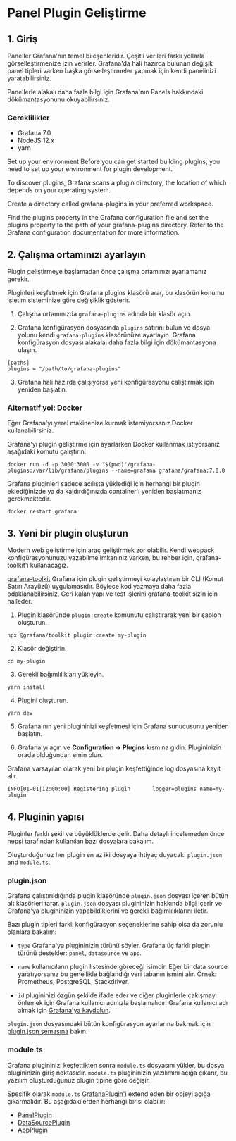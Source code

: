 # Panel Plugin Geliştirme

## 1. Giriş
Paneller Grafana'nın temel bileşenleridir. Çeşitli verileri farklı yollarla görselleştirmenize izin verirler. Grafana'da hali hazırda bulunan değişik panel tipleri varken başka görselleştirmeler yapmak için kendi panelinizi yaratabilirsiniz.

Panellerle alakalı daha fazla bilgi için Grafana'nın Panels hakkındaki dökümantasyonunu okuyabilirsiniz.

### Gereklilikler
- Grafana 7.0
- NodeJS 12.x
- yarn

Set up your environment
Before you can get started building plugins, you need to set up your environment for plugin development.

To discover plugins, Grafana scans a plugin directory, the location of which depends on your operating system.

Create a directory called grafana-plugins in your preferred workspace.

Find the plugins property in the Grafana configuration file and set the plugins property to the path of your grafana-plugins directory. Refer to the Grafana configuration documentation for more information.

## 2. Çalışma ortamınızı ayarlayın
Plugin geliştirmeye başlamadan önce çalışma ortamınızı ayarlamanız gerekir.

Pluginleri keşfetmek için Grafana plugins klasörü arar, bu klasörün konumu işletim sisteminize göre değişiklik gösterir.

1. Çalışma ortamınızda `grafana-plugins` adında bir klasör açın.

2. Grafana konfigürasyon dosyasında `plugins` satırını bulun ve dosya yolunu kendi `grafana-plugins` klasörünüze ayarlayın. Grafana konfigürasyon dosyası alakalaı daha fazla bilgi için dökümantasyona ulaşın.

```
[paths]
plugins = "/path/to/grafana-plugins"
```
3. Grafana hali hazırda çalışıyorsa yeni konfigürasyonu çalıştırmak için yeniden başlatın.

### Alternatif yol: Docker
Eğer Grafana'yı yerel makinenize kurmak istemiyorsanız Docker kullanabilirsiniz.

Grafana'yı plugin geliştirme için ayarlarken Docker kullanmak istiyorsanız aşağıdaki komutu çalıştırın:

```
docker run -d -p 3000:3000 -v "$(pwd)"/grafana-plugins:/var/lib/grafana/plugins --name=grafana grafana/grafana:7.0.0
```

Grafana pluginleri sadece açılışta yüklediği için herhangi bir plugin eklediğinizde ya da kaldırdığınızda container'ı yeniden başlatmanız gerekmektedir.

```
docker restart grafana
```

## 3. Yeni bir plugin oluşturun

Modern web geliştirme için araç geliştirmek zor olabilir. Kendi webpack konfigürasyonunuzu yazabilme imkanınız varken, bu rehber için, grafana-toolkit'i kullanacağız.

[grafana-toolkit](https://github.com/grafana/grafana/tree/master/packages/grafana-toolkit) Grafana için plugin geliştirmeyi kolaylaştıran bir CLI (Komut Satırı Arayüzü) uygulamasıdır. Böylece kod yazmaya daha fazla odaklanabilirsiniz. Geri kalan yapı ve test işlerini grafana-toolkit sizin için halleder.

1. Plugin klasöründe `plugin:create` komunutu çalıştırarak yeni bir şablon oluşturun.

```
npx @grafana/toolkit plugin:create my-plugin
```

2. Klasör değiştirin.
```
cd my-plugin
```

3. Gerekli bağımlılıkları yükleyin.
```
yarn install
```

4. Plugini oluşturun.
```
yarn dev
```

5. Grafana'nın yeni plugininizi keşfetmesi için Grafana sunucusunu yeniden başlatın.

6. Grafana'yı açın ve **Configuration -> Plugins** kısmına gidin. Plugininizin orada olduğundan emin olun.

Grafana varsayılan olarak yeni bir plugin keşfettiğinde log dosyasına kayıt alır.
```
INFO[01-01|12:00:00] Registering plugin       logger=plugins name=my-plugin
```

## 4. Pluginin yapısı

Pluginler farklı şekil ve büyüklüklerde gelir. Daha detaylı incelemeden önce hepsi tarafından kullanılan bazı dosyalara bakalım.

Oluşturduğunuz her plugin en az iki dosyaya ihtiyaç duyacak: `plugin.json` and `module.ts`.

### plugin.json

Grafana çalıştırıldığında plugin klasöründe `plugin.json` dosyası içeren bütün alt klasörleri tarar. `plugin.json` dosyası plugininizin hakkında bilgi içerir ve Grafana'ya plugininizin yapabildiklerini ve gerekli bağımlılıklarını iletir.

Bazı plugin tipleri farklı konfigürasyon seçeneklerine sahip olsa da zorunlu olanlara bakalım:

- `type` Grafana'ya plugininizin türünü söyler. Grafana üç farklı plugin türünü destekler: `panel`, `datasource` ve `app`.

- `name` kullanıcıların plugin listesinde göreceği isimdir. Eğer bir data source yaratıyorsanız bu genellikle bağlandığı veri tabanın ismini alır. Örnek: Prometheus, PostgreSQL, Stackdriver.

- `id` plugininizi özgün şekilde ifade eder ve diğer pluginlerle çakışmayı önlemek için Grafana kullanıcı adınızla başlamalıdır. Grafana kullanıcı adı almak için [Grafana'ya kaydolun](https://grafana.com/signup).

`plugin.json` dosyasındaki bütün konfigürasyon ayarlarına bakmak için [plugin.json şemasına](https://grafana.com/docs/grafana/latest/plugins/developing/plugin.json) bakın.

### module.ts

Grafana plugininizi keşfettikten sonra `module.ts` dosyasını yükler, bu dosya plugininizin giriş noktasıdır. `module.ts` plugininizin yazılımını açığa çıkarır, bu yazılım oluşturduğunuz plugin tipine göre değişir.

Spesifik olarak `module.ts` [GrafanaPlugin'i](https://github.com/grafana/grafana/blob/08bf2a54523526a7f59f7c6a8dafaace79ab87db/packages/grafana-data/src/types/plugin.ts#L124) extend eden bir objeyi açığa çıkarmalıdır. Bu aşağıdakilerden herhangi birisi olabilir:

* [PanelPlugin](https://github.com/grafana/grafana/blob/08bf2a54523526a7f59f7c6a8dafaace79ab87db/packages/grafana-data/src/types/panel.ts#L73)
* [DataSourcePlugin](https://github.com/grafana/grafana/blob/08bf2a54523526a7f59f7c6a8dafaace79ab87db/packages/grafana-data/src/types/datasource.ts#L33)
* [AppPlugin](https://github.com/grafana/grafana/blob/45b7de1910819ad0faa7a8aeac2481e675870ad9/packages/grafana-data/src/types/app.ts#L27)
